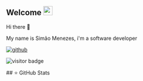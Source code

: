 <h2>Welcome <img src="https://media.giphy.com/media/hvRJCLFzcasrR4ia7z/giphy.gif" width="25px"></h2>
<p>Hi there 👋</p>
<p>My name is Simão Menezes, i'm a software developer</p>

<p align="center">


[![github](https://img.shields.io/github/followers/simaomenezes?logo=github&style=plastic)](https://github.com/simaomenezes?tab=followers)

![visitor badge](https://visitor-badge.glitch.me/badge?page_id=jwenjian.visitor-badge&left_color=red&right_color=green)
</p>
## ⭐ GitHub Stats

<!--
**simaomenezes/simaomenezes** is a ✨ _special_ ✨ repository because its `README.md` (this file) appears on your GitHub profile.

Here are some ideas to get you started:

- 🔭 I’m currently working on ...
- 🌱 I’m currently learning ...
- 👯 I’m looking to collaborate on ...
- 🤔 I’m looking for help with ...
- 💬 Ask me about ...
- 📫 How to reach me: ...
- 😄 Pronouns: ...
- ⚡ Fun fact: ...
-->

